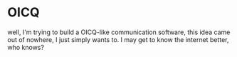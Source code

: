 # OICQ
well, I'm trying to build a OICQ-like communication software,
this idea came out of nowhere, I just simply wants to.
I may get to know the internet better,
who knows?
